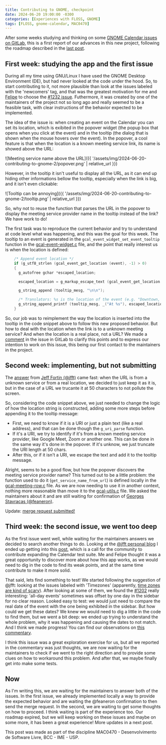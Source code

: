 ```yaml
---
title: Contributing to GNOME, checkpoint
date: 2024-06-20 19:00:00 -0300
categories: [Experiences with FLOSS, GNOME]
tags: [FLOSS, gnome-calendar, MAC0470]
---
```


After some weeks studying and thinking on some [GNOME Calendar issues on GitLab](https://gitlab.gnome.org/GNOME/gnome-calendar/-/issues), this is a first report of our advances in this new project, following the roadmap described in the [last post](https://otavioolsilva.github.io/posts/contributing-to-gnome-1/). 

## First week: studying the app and the first issue

During all my time using GNU/Linux I have used the GNOME Desktop Environment (DE), but had never looked at the code under the hood. So, to start contributing to it, not more plausible than look at the issues labeled with the 'newcomers' tag, and that was the greatest motivation for me and [Felipe](https://felipeanibal.github.io/) to choose the [#1232 issue](https://gitlab.gnome.org/GNOME/gnome-calendar/-/issues/1232). Futhermore, it was created by one of the maintainers of the project not so long ago and really seemed to be a feasible task, with clear instructions of the behavior expected to be implemented.

The idea of the issue is: when creating an event on the Calendar you can set its location, which is exibited in the popover widget (the popup box that opens when you click at the event) and in the tooltip (the dialog that is shown when the mouse hovers over the event). In the popover, a cool feature is that when the location is a known meeting service link, its name is showed above the URL:

![Meeting service name above the URL]({{ '/assets/img/2024-06-20-contributing-to-gnome-2/popover.png' | relative_url }})

However, in the tooltip it isn't useful to display all the URL, as it can end up hiding other informations bellow the tooltip, especially when the link is big, and it isn't even clickable:

![Tooltip can be annoying]({{ '/assets/img/2024-06-20-contributing-to-gnome-2/tooltip.png' | relative_url }})

So, why not to reuse the function that parses the URL in the popover to display the meeting service provider name in the tooltip instead of the link? We have work to do!

The first task was to reproduce the current behavior and try to understand at code level what was happening, and this was the goal for this week. The tooltip to an event is generated in the `gcal_event_widget_set_event_tooltip` function in the [gcal-event-widget.c](https://gitlab.gnome.org/GNOME/gnome-calendar/-/blob/main/src/gui/gcal-event-widget.c?ref_type=heads) file, and the point that really interest us is when the location is defined:

```c
    /* Append event location */
    if (g_utf8_strlen (gcal_event_get_location (event), -1) > 0)
    {
      g_autofree gchar *escaped_location;

      escaped_location = g_markup_escape_text (gcal_event_get_location (event), -1);

      g_string_append (tooltip_mesg, "\n\n");

      /* Translators: %s is the location of the event (e.g. "Downtown, 3rd Avenue") */
      g_string_append_printf (tooltip_mesg, _("At %s"), escaped_location);
    }
```

So, our job was to reimplement the way the location is inserted into the tooltip in the code snippet above to follow this new proposed behavior. But how to deal with the location when the link is to a unknown meeting service? And when the location is a real place, not a URL? We made a [comment](https://gitlab.gnome.org/GNOME/gnome-calendar/-/issues/1232#note_2125426) in the issue in GitLab to clarify this points and to express our intention to work on this issue, this being our first contact to the maintainers in the project.

## Second week: implementing, but not submitting

The [answer](https://gitlab.gnome.org/GNOME/gnome-calendar/-/issues/1232#note_2125507) from [Jeff Fortin (@jfft)](https://gitlab.gnome.org/jfft) came fast: when the URL is from a unknown service or from a real location, we decided to just keep it as it is, but in the case of a URL we trucante it at 50 characters to not pollute the screen.

So, considering the code snippet above, we just needed to change the logic of how the location string is constructed, adding some more steps before appending it to the tooltip message:

- First, we need to know if it is a URI or just a plain text (like a real address), and that can be done though the `g_uri_parse` function.
- If it's a URI, we try to identify if it's from a known meeting service provider, like Google Meet, Zoom or another one. This can be done in the same way it's done in the popover. If it's unknow, we just truncate the URI length at 50 chars.
- After this, or if it isn't a URI, we escape the text and add it to the tooltip message.

Alright, seems to be a good flow, but how the popover discovers the meeting service provider name? This turned out to be a little problem: the function used to do it (`get_service_name_from_url`) is defined locally in the [gcal-meeting-row.c](https://gitlab.gnome.org/GNOME/gnome-calendar/-/blob/main/src/gui/gcal-meeting-row.c?ref_type=heads) file. As we are now needing to use it in another context, nothing more reasonable than move it to the [gcal-utils.c](https://gitlab.gnome.org/GNOME/gnome-calendar/-/blob/main/src/utils/gcal-utils.c?ref_type=heads) file. We asked the maintainers about it and are still waiting for confirmation of [Georges Stavracas (@feaneron)](https://gitlab.gnome.org/feaneron).

Update: [merge request submitted!](https://gitlab.gnome.org/GNOME/gnome-calendar/-/merge_requests/453)

## Third week: the second issue, we went too deep

As the first issue went well, while waiting for the maintainers answers we decided to search another things to do. Looking at the [@jfft personal blog](https://fortintam.com/blog/) I ended up getting into this [post](https://fortintam.com/blog/call-for-help-writing-gnome-calendar-compliance-unit-tests/), which is a call for the community to contribute expanding the Calendar test suite. Me and Felipe thought it was a great opportunity to discover more about how this app works, as we would need to dig in the code to find its weak points, and at the same time contribute to make it more solid.

That said, lets find something to test! We started following the suggestion of @jfft: looking at the issues labeled with 'Timezones' (apparently, [time zones are kind of scary](https://youtu.be/-5wpm-gesOY?si=RwNWry15RWKjaKkj)). After looking at some of them, we found the [#1202](https://gitlab.gnome.org/GNOME/gnome-calendar/-/issues/1202) really interesting: 'all-day events' sometimes was offset by one day in the sidebar for no clear reason. Looked easy to test: we would just need to compare the real date of the event with the one being exhibited in the sidebar. But how could we get these dates? We knew we would need to dig a little in the code to find them, but we went a bit deep: we ended up trying to understand the whole problem, why it was happening and causing the dates to not match. And I think we made progress! You can find our observations on [this commentary](https://gitlab.gnome.org/GNOME/gnome-calendar/-/issues/1202#note_2140144).

I think this issue was a great exploration exercise for us, but all we reported in the commentary was just thoughts, we are now waiting for the maintainers to check if we went to the right direction and to provide some clues on how to workaround this problem. And after that, we maybe finally get into make some tests.

## Now

As I'm writing this, we are waiting for the maintainers to answer both of the issues. In the first issue, we already implemented locally a way to provide the expected behavior and are waiting the @feaneron confirmation to then send the merge request. In the second, we are waiting to get some thoughts on how to proceed. I think waiting is part of the experience too. Our roadmap expired, but we will keep working on these issues and maybe on some more, it has been a great experience! More updates in a next post.

This post was made as part of the discipline MAC0470 - Desenvolvimento de Software Livre, BCC - IME - USP.


